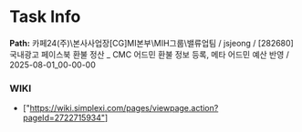 # Task Info

**Path:** 카페24(주)\본사사업장\[CG]MI본부\MIH그룹\밸류업팀 / jsjeong / [282680] 국내광고 페이스북 환불 정산 _ CMC 어드민 환불 정보 등록, 메타 어드민 예산 반영 / 2025-08-01_00-00-00

### WIKI
- ["https://wiki.simplexi.com/pages/viewpage.action?pageId=2722715934"]

